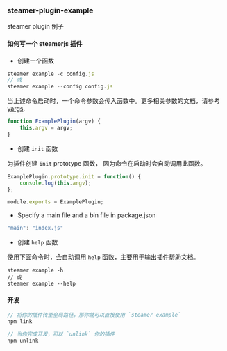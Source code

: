 ### steamer-plugin-example

steamer plugin 例子

#### 如何写一个 steamerjs 插件

* 创建一个函数

```javascript
steamer example -c config.js
// 或
steamer example --config config.js
```

当上述命令启动时，一个命令参数会传入函数中。更多相关参数的文档，请参考 [yargs](https://github.com/yargs/yargs).

```javascript
function ExamplePlugin(argv) {
	this.argv = argv;
}
```

* 创建 `init` 函数

为插件创建 `init` prototype 函数， 因为命令在启动时会自动调用此函数。

```javascript
ExamplePlugin.prototype.init = function() {
	console.log(this.argv);
};

module.exports = ExamplePlugin;
```

* Specify a main file and a bin file in package.json

```javascript
"main": "index.js"
```

* 创建 `help` 函数

使用下面命令时，会自动调用 `help` 函数，主要用于输出插件帮助文档。

```
steamer example -h
// 或
steamer example --help
```

#### 开发

```javascript
// 将你的插件传至全局路径，那你就可以直接使用 `steamer example`
npm link

// 当你完成开发，可以 `unlink` 你的插件
npm unlink

```
